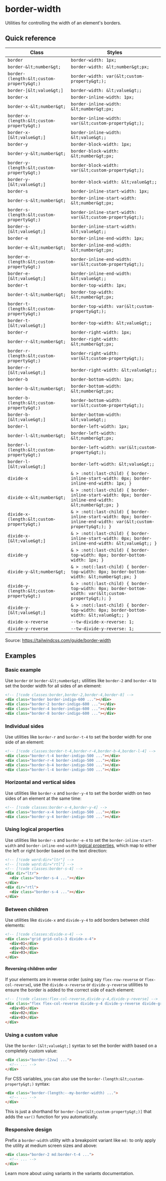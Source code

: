 # border-width

Utilities for controlling the width of an element's borders.

## Quick reference

| Class | Styles |
|---|---|
| `border` | `border-width: 1px;` |
| `border-&lt;number&gt;` | `border-width: &lt;number&gt;px;` |
| `border-(length:&lt;custom-property&gt;)` | `border-width: var(&lt;custom-property&gt;);` |
| `border-[&lt;value&gt;]` | `border-width: &lt;value&gt;;` |
| `border-x` | `border-inline-width: 1px;` |
| `border-x-&lt;number&gt;` | `border-inline-width: &lt;number&gt;px;` |
| `border-x-(length:&lt;custom-property&gt;)` | `border-inline-width: var(&lt;custom-property&gt;);` |
| `border-x-[&lt;value&gt;]` | `border-inline-width: &lt;value&gt;;` |
| `border-y` | `border-block-width: 1px;` |
| `border-y-&lt;number&gt;` | `border-block-width: &lt;number&gt;px;` |
| `border-y-(length:&lt;custom-property&gt;)` | `border-block-width: var(&lt;custom-property&gt;);` |
| `border-y-[&lt;value&gt;]` | `border-block-width: &lt;value&gt;;` |
| `border-s` | `border-inline-start-width: 1px;` |
| `border-s-&lt;number&gt;` | `border-inline-start-width: &lt;number&gt;px;` |
| `border-s-(length:&lt;custom-property&gt;)` | `border-inline-start-width: var(&lt;custom-property&gt;);` |
| `border-s-[&lt;value&gt;]` | `border-inline-start-width: &lt;value&gt;;` |
| `border-e` | `border-inline-end-width: 1px;` |
| `border-e-&lt;number&gt;` | `border-inline-end-width: &lt;number&gt;px;` |
| `border-e-(length:&lt;custom-property&gt;)` | `border-inline-end-width: var(&lt;custom-property&gt;);` |
| `border-e-[&lt;value&gt;]` | `border-inline-end-width: &lt;value&gt;;` |
| `border-t` | `border-top-width: 1px;` |
| `border-t-&lt;number&gt;` | `border-top-width: &lt;number&gt;px;` |
| `border-t-(length:&lt;custom-property&gt;)` | `border-top-width: var(&lt;custom-property&gt;);` |
| `border-t-[&lt;value&gt;]` | `border-top-width: &lt;value&gt;;` |
| `border-r` | `border-right-width: 1px;` |
| `border-r-&lt;number&gt;` | `border-right-width: &lt;number&gt;px;` |
| `border-r-(length:&lt;custom-property&gt;)` | `border-right-width: var(&lt;custom-property&gt;);` |
| `border-r-[&lt;value&gt;]` | `border-right-width: &lt;value&gt;;` |
| `border-b` | `border-bottom-width: 1px;` |
| `border-b-&lt;number&gt;` | `border-bottom-width: &lt;number&gt;px;` |
| `border-b-(length:&lt;custom-property&gt;)` | `border-bottom-width: var(&lt;custom-property&gt;);` |
| `border-b-[&lt;value&gt;]` | `border-bottom-width: &lt;value&gt;;` |
| `border-l` | `border-left-width: 1px;` |
| `border-l-&lt;number&gt;` | `border-left-width: &lt;number&gt;px;` |
| `border-l-(length:&lt;custom-property&gt;)` | `border-left-width: var(&lt;custom-property&gt;);` |
| `border-l-[&lt;value&gt;]` | `border-left-width: &lt;value&gt;;` |
| `divide-x` | `& > :not(:last-child) { border-inline-start-width: 0px; border-inline-end-width: 1px; }` |
| `divide-x-&lt;number&gt;` | `& > :not(:last-child) { border-inline-start-width: 0px; border-inline-end-width: &lt;number&gt;px; }` |
| `divide-x-(length:&lt;custom-property&gt;)` | `& > :not(:last-child) { border-inline-start-width: 0px; border-inline-end-width: var(&lt;custom-property&gt;); }` |
| `divide-x-[&lt;value&gt;]` | `& > :not(:last-child) { border-inline-start-width: 0px; border-inline-end-width: &lt;value&gt;; }` |
| `divide-y` | `& > :not(:last-child) { border-top-width: 0px; border-bottom-width: 1px; }` |
| `divide-y-&lt;number&gt;` | `& > :not(:last-child) { border-top-width: 0px; border-bottom-width: &lt;number&gt;px; }` |
| `divide-y-(length:&lt;custom-property&gt;)` | `& > :not(:last-child) { border-top-width: 0px; border-bottom-width: var(&lt;custom-property&gt;); }` |
| `divide-y-[&lt;value&gt;]` | `& > :not(:last-child) { border-top-width: 0px; border-bottom-width: &lt;value&gt;; }` |
| `divide-x-reverse` | `--tw-divide-x-reverse: 1;` |
| `divide-y-reverse` | `--tw-divide-y-reverse: 1;` |

Source: https://tailwindcss.com/guide/border-width

## Examples

### Basic example

Use `border` or `border-&lt;number&gt;` utilities like `border-2` and `border-4` to set the border width for all sides of an element:

```html
<!-- [!code classes:border,border-2,border-4,border-8] -->
<div class="border border-indigo-600 ..."></div>
<div class="border-2 border-indigo-600 ..."></div>
<div class="border-4 border-indigo-600 ..."></div>
<div class="border-8 border-indigo-600 ..."></div>
```

### Individual sides

Use utilities like `border-r` and `border-t-4` to set the border width for one side of an element:

```html
<!-- [!code classes:border-t-4,border-r-4,border-b-4,border-l-4] -->
<div class="border-t-4 border-indigo-500 ..."></div>
<div class="border-r-4 border-indigo-500 ..."></div>
<div class="border-b-4 border-indigo-500 ..."></div>
<div class="border-l-4 border-indigo-500 ..."></div>
```

### Horizontal and vertical sides

Use utilities like `border-x` and `border-y-4` to set the border width on two sides of an element at the same time:

```html
<!-- [!code classes:border-x-4,border-y-4] -->
<div class="border-x-4 border-indigo-500 ..."></div>
<div class="border-y-4 border-indigo-500 ..."></div>
```

### Using logical properties

Use utilities like `border-s` and `border-e-4` to set the `border-inline-start-width` and `border-inline-end-width` [logical properties](https://developer.mozilla.org/en-US/guide/Web/CSS/CSS_Logical_Properties/Basic_concepts), which map to either the left or right border based on the text direction:

```html
<!-- [!code word:dir="ltr"] -->
<!-- [!code word:dir="rtl"] -->
<!-- [!code classes:border-s-4] -->
<div dir="ltr">
  <div class="border-s-4 ..."></div>
</div>
<div dir="rtl">
  <div class="border-s-4 ..."></div>
</div>
```

### Between children

Use utilities like `divide-x` and `divide-y-4` to add borders between child elements:

```html
<!-- [!code classes:divide-x-4] -->
<div class="grid grid-cols-3 divide-x-4">
  <div>01</div>
  <div>02</div>
  <div>03</div>
</div>
```

#### Reversing children order

If your elements are in reverse order (using say `flex-row-reverse` or `flex-col-reverse`), use the `divide-x-reverse` or `divide-y-reverse` utilities to ensure the border is added to the correct side of each element:

```html
<!-- [!code classes:flex-col-reverse,divide-y-4,divide-y-reverse] -->
<div class="flex flex-col-reverse divide-y-4 divide-y-reverse divide-gray-200">
  <div>01</div>
  <div>02</div>
  <div>03</div>
</div>
```

### Using a custom value

Use the `border-[&lt;value&gt;]` syntax to set the border width based on a completely custom value:

```html
<div class="border-[2vw] ...">
  <!-- ... -->
</div>
```

For CSS variables, you can also use the `border-(length:&lt;custom-property&gt;)` syntax:

```html
<div class="border-(length:--my-border-width) ...">
  <!-- ... -->
</div>
```

This is just a shorthand for `border-[var(&lt;custom-property&gt;)]` that adds the `var()` function for you automatically.

### Responsive design

Prefix a `border-width` utility with a breakpoint variant like `md:` to only apply the utility at medium screen sizes and above:

```html
<div class="border-2 md:border-t-4 ...">
  <!-- ... -->
</div>
```

Learn more about using variants in the variants documentation.
